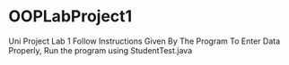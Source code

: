 # OOPLabProject1
Uni Project Lab 1 
Follow Instructions Given By The Program To Enter Data Properly, Run the program using StudentTest.java

